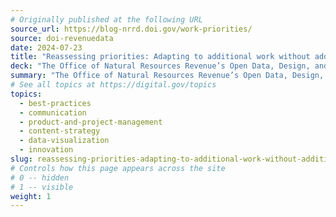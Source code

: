 ```yaml
---
# Originally published at the following URL
source_url: https://blog-nrrd.doi.gov/work-priorities/
source: doi-revenuedata
date: 2024-07-23
title: "Reassessing priorities: Adapting to additional work without additional resources"
deck: "The Office of Natural Resources Revenue’s Open Data, Design, and Development (ODD) team is taking on management of a fourth website, despite being short-staffed. As a result, they have revisited and reprioritized their yearly goals. To do so, they utilized a prioritization matrix, developed  a structured impact assessment, and laid out a transition plan. Their process ensured realistic workload adjustments, improved team morale, and highlighted the importance of practical goal-setting, especially when teams are short-staffed."
summary: "The Office of Natural Resources Revenue’s Open Data, Design, and Development (ODD) team is taking on management of a fourth website, despite being short-staffed. As a result, they have revisited and reprioritized their yearly goals. To do so, they utilized a prioritization matrix, developed  a structured impact assessment, and laid out a transition plan. Their process ensured realistic workload adjustments, improved team morale, and highlighted the importance of practical goal-setting, especially when teams are short-staffed."
# See all topics at https://digital.gov/topics
topics:
  - best-practices
  - communication
  - product-and-project-management
  - content-strategy
  - data-visualization
  - innovation
slug: reassessing-priorities-adapting-to-additional-work-without-additional-resources
# Controls how this page appears across the site
# 0 -- hidden
# 1 -- visible
weight: 1
---
```

